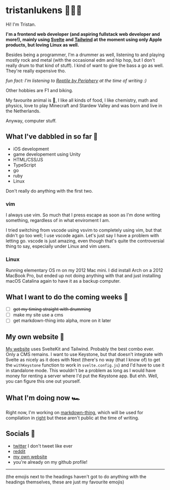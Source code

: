 # tristanlukens 👨🏼‍💻

Hi! I'm Tristan.

**I'm a frontend web developer (and aspiring fullstack web developer and more!), mainly using [Svelte](https://svelte.dev) and [Tailwind](https://tailwindcss.com) at the moment using only Apple products, but loving Linux as well.**

Besides being a programmer, I'm a drummer as well, listening to and playing mostly rock and metal (with the occasional edm and hip hop, but I don't really drum to that kind of stuff). I kind of want to give the bass a go as well. They're really expensive tho.

*fun fact: I'm listening to [Reptile by Periphery](https://www.youtube.com/watch?v=fQQxhyhdg-w) at the time of writing :)*

Other hobbies are F1 and biking.

My favourite animal is 🐘, I like all kinds of food, I like chemistry, math and physics, love to play Minecraft and Stardew Valley and was born and live in the Netherlands.

Anyway, computer stuff.

## What I've dabbled in so far 🍍

- iOS development
- game developement using Unity
- HTML/CSS/JS
- TypeScript
- go
- ruby
- Linux

Don't really do anything with the first two.

### vim

I always use vim. So much that I press escape as soon as I'm done writing something, regardless of in what enviroment I am.

I tried switching from vscode using vsvim to completely using vim, but that didn't go too well; I use vscode again. Let's just say I have a problem with letting go. vscode is just amazing, even though that's quite the controversial thing to say, especially under Linux and vim users.

### Linux

Running elementary OS rn on my 2012 Mac mini. I did install Arch on a 2012 MacBook Pro, but ended up not doing anything with that and just installing macOS Catalina again to have it as a backup computer.

## What I want to do the coming weeks 🍋

- [ ] ~~get my timing straight with drumming~~
- [ ] make my site use a cms
- [ ] get markdown-thing into alpha, more on it later

## My own website 🐳

[My website](https://tristanlukens.github.io) uses SvelteKit and Tailwind. Probably the best combo ever. Only a CMS remains. I want to use Keystone, but that doesn't integrate with Svelte as nicely as it does with Next (there's no way (that I know of) to get the `withKeystone` function to work in `svelte.config.js`) and I'd have to use it in standalone mode. This wouldn't be a problem as long as I would have money for renting a server where I'd put the Keystone app. But ehh. Well, you can figure this one out yourself.

## What I'm doing now 🏎

Right now, I'm working on [markdown-thing](https://github.com/tristanlukens/markdown-thing), which will be used for compilation in [right](https://github.com/tristanlukens/right) but these aren't public at the time of writing.

## Socials 🐘

- [twitter](https://twitter.com/tristanlukens) I don't tweet like ever
- [reddit](https://reddit.com/u/reddit_beepbeeprobot)
- [my own website](https://tristanlukens.github.io)
- you're already on my github profile!

-----

(the emojis next to the headings haven't got to do anything with the headings themselves, these are just my favourite emojis)
